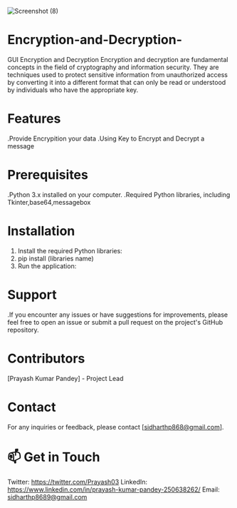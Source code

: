 ![Screenshot (8)](https://github.com/prayash-kumar/Encryption-and-Decryption-/assets/147251894/6fdb5f6c-5450-499a-9d71-6319c18b8117)


# Encryption-and-Decryption-
GUI Encryption and Decryption
Encryption and decryption are fundamental concepts in the field of cryptography and information security. They are techniques used to protect sensitive information from unauthorized access by converting it into a different format that can only be read or understood by individuals who have the appropriate key.

# Features
.Provide Encrypition your data
.Using Key to Encrypt and Decrypt a message
# Prerequisites
.Python 3.x installed on your computer.
.Required Python libraries, including Tkinter,base64,messagebox
# Installation
1. Install the required Python libraries:
2. pip install (libraries name)
3. Run the application:
# Support
.If you encounter any issues or have suggestions for improvements, please feel free to open an issue or submit a pull request on the project's GitHub repository.
# Contributors
[Prayash Kumar Pandey] - Project Lead
# Contact
For any inquiries or feedback, please contact [sidharthp868@gmail.com].

# 📫 Get in Touch
Twitter: https://twitter.com/Prayash03
LinkedIn: https://www.linkedin.com/in/prayash-kumar-pandey-250638262/
Email: sidharthp8689@gmail.com
